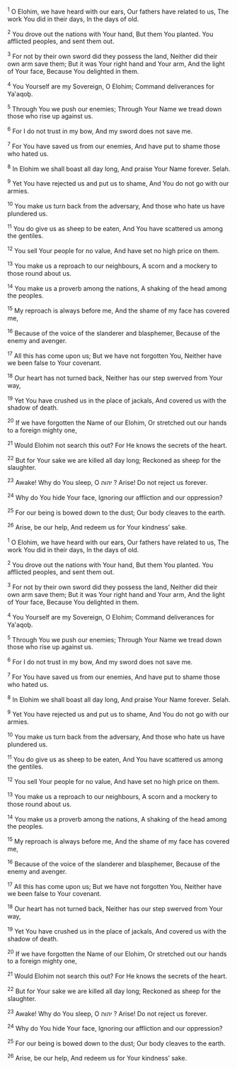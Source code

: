 <sup>1</sup> O Elohim, we have heard with our ears, Our fathers have related to us, The work You did in their days, In the days of old.

<sup>2</sup> You drove out the nations with Your hand, But them You planted. You afflicted peoples, and sent them out.

<sup>3</sup> For not by their own sword did they possess the land, Neither did their own arm save them; But it was Your right hand and Your arm, And the light of Your face, Because You delighted in them.

<sup>4</sup> You Yourself are my Sovereign, O Elohim; Command deliverances for Ya‛aqoḇ.

<sup>5</sup> Through You we push our enemies; Through Your Name we tread down those who rise up against us.

<sup>6</sup> For I do not trust in my bow, And my sword does not save me.

<sup>7</sup> For You have saved us from our enemies, And have put to shame those who hated us.

<sup>8</sup> In Elohim we shall boast all day long, And praise Your Name forever. Selah.

<sup>9</sup> Yet You have rejected us and put us to shame, And You do not go with our armies.

<sup>10</sup> You make us turn back from the adversary, And those who hate us have plundered us.

<sup>11</sup> You do give us as sheep to be eaten, And You have scattered us among the gentiles.

<sup>12</sup> You sell Your people for no value, And have set no high price on them.

<sup>13</sup> You make us a reproach to our neighbours, A scorn and a mockery to those round about us.

<sup>14</sup> You make us a proverb among the nations, A shaking of the head among the peoples.

<sup>15</sup> My reproach is always before me, And the shame of my face has covered me,

<sup>16</sup> Because of the voice of the slanderer and blasphemer, Because of the enemy and avenger.

<sup>17</sup> All this has come upon us; But we have not forgotten You, Neither have we been false to Your covenant.

<sup>18</sup> Our heart has not turned back, Neither has our step swerved from Your way,

<sup>19</sup> Yet You have crushed us in the place of jackals, And covered us with the shadow of death.

<sup>20</sup> If we have forgotten the Name of our Elohim, Or stretched out our hands to a foreign mighty one,

<sup>21</sup> Would Elohim not search this out? For He knows the secrets of the heart.

<sup>22</sup> But for Your sake we are killed all day long; Reckoned as sheep for the slaughter.

<sup>23</sup> Awake! Why do You sleep, O יהוה ? Arise! Do not reject us forever.

<sup>24</sup> Why do You hide Your face, Ignoring our affliction and our oppression?

<sup>25</sup> For our being is bowed down to the dust; Our body cleaves to the earth.

<sup>26</sup> Arise, be our help, And redeem us for Your kindness’ sake.

<sup>1</sup> O Elohim, we have heard with our ears, Our fathers have related to us, The work You did in their days, In the days of old.

<sup>2</sup> You drove out the nations with Your hand, But them You planted. You afflicted peoples, and sent them out.

<sup>3</sup> For not by their own sword did they possess the land, Neither did their own arm save them; But it was Your right hand and Your arm, And the light of Your face, Because You delighted in them.

<sup>4</sup> You Yourself are my Sovereign, O Elohim; Command deliverances for Ya‛aqoḇ.

<sup>5</sup> Through You we push our enemies; Through Your Name we tread down those who rise up against us.

<sup>6</sup> For I do not trust in my bow, And my sword does not save me.

<sup>7</sup> For You have saved us from our enemies, And have put to shame those who hated us.

<sup>8</sup> In Elohim we shall boast all day long, And praise Your Name forever. Selah.

<sup>9</sup> Yet You have rejected us and put us to shame, And You do not go with our armies.

<sup>10</sup> You make us turn back from the adversary, And those who hate us have plundered us.

<sup>11</sup> You do give us as sheep to be eaten, And You have scattered us among the gentiles.

<sup>12</sup> You sell Your people for no value, And have set no high price on them.

<sup>13</sup> You make us a reproach to our neighbours, A scorn and a mockery to those round about us.

<sup>14</sup> You make us a proverb among the nations, A shaking of the head among the peoples.

<sup>15</sup> My reproach is always before me, And the shame of my face has covered me,

<sup>16</sup> Because of the voice of the slanderer and blasphemer, Because of the enemy and avenger.

<sup>17</sup> All this has come upon us; But we have not forgotten You, Neither have we been false to Your covenant.

<sup>18</sup> Our heart has not turned back, Neither has our step swerved from Your way,

<sup>19</sup> Yet You have crushed us in the place of jackals, And covered us with the shadow of death.

<sup>20</sup> If we have forgotten the Name of our Elohim, Or stretched out our hands to a foreign mighty one,

<sup>21</sup> Would Elohim not search this out? For He knows the secrets of the heart.

<sup>22</sup> But for Your sake we are killed all day long; Reckoned as sheep for the slaughter.

<sup>23</sup> Awake! Why do You sleep, O יהוה ? Arise! Do not reject us forever.

<sup>24</sup> Why do You hide Your face, Ignoring our affliction and our oppression?

<sup>25</sup> For our being is bowed down to the dust; Our body cleaves to the earth.

<sup>26</sup> Arise, be our help, And redeem us for Your kindness’ sake.

